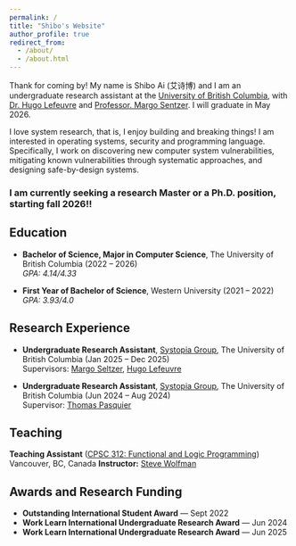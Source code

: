 ```yaml
---
permalink: /
title: "Shibo's Website"
author_profile: true
redirect_from: 
  - /about/
  - /about.html
---
```



Thank for coming by! My name is Shibo Ai (艾诗博) and I am an undergraduate research assistant at the [University of British Columbia](https://www.ubc.ca), with [Dr. Hugo Lefeuvre](https://owl.eu.com/about.html) and [Professor. Margo Sentzer](https://www.seltzer.com/margo/). I will graduate in May 2026.

I love system research, that is, I enjoy building and breaking things! I am interested in operating systems, security and programming language. Specifically, I work on discovering new
computer system vulnerabilities, mitigating known vulnerabilities through systematic approaches, and designing safe-by-design
systems. 


### I am currently seeking a research Master or a Ph.D. position, starting fall 2026!!


## Education

- **Bachelor of Science, Major in Computer Science**, The University of British Columbia (2022 – 2026)  
  *GPA: 4.14/4.33*

- **First Year of Bachelor of Science**, Western University (2021 – 2022)  
  *GPA: 3.93/4.0*


## Research Experience

- **Undergraduate Research Assistant**, [Systopia Group](https://systopia.cs.ubc.ca/), The University of British Columbia (Jan 2025 – Dec 2025)  
  Supervisors: [Margo Seltzer](https://www.seltzer.com/margo/), [Hugo Lefeuvre](https://owl.eu.com/)

- **Undergraduate Research Assistant**, [Systopia Group](https://systopia.cs.ubc.ca/), The University of British Columbia (Jun 2024 – Aug 2024)  
  Supervisor: [Thomas Pasquier](https://tfjmp.org/)

## Teaching

**Teaching Assistant** ([CPSC 312: Functional and Logic Programming](https://steven-wolfman.github.io/cpsc-312-website-2024W1/)) Vancouver, BC, Canada
**Instructor:** [Steve Wolfman](https://www.cs.ubc.ca/~wolf/)  


## Awards and Research Funding

- **Outstanding International Student Award** — Sept 2022  
- **Work Learn International Undergraduate Research Award** — Jun 2024  
- **Work Learn International Undergraduate Research Award** — Jun 2025  

